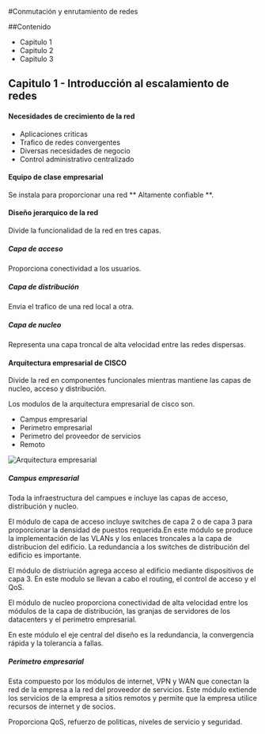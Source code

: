 
#Conmutación y enrutamiento de redes

##Contenido

 * Capitulo 1
 * Capitulo 2
 * Capitulo 3


## Capitulo 1 - Introducción al escalamiento de redes

#### Necesidades de crecimiento de la red
 * Aplicaciones criticas
 * Trafico de redes convergentes
 * Diversas necesidades de negocio
 * Control administrativo centralizado

#### Equipo de clase empresarial
Se instala para proporcionar una red ** Altamente confiable **.

#### Diseño jerarquico de la red
Divide la funcionalidad de la red en tres capas.

##### Capa de acceso
Proporciona conectividad a los usuarios.

##### Capa de distribución
Envia el trafico de una red local a otra.

##### Capa de nucleo
Representa una capa troncal de alta velocidad entre las redes dispersas.

#### Arquitectura empresarial de CISCO
Divide la red en componentes funcionales mientras mantiene las capas de nucleo, acceso y distribución.

Los modulos de la arquitectura empresarial de cisco son.

 * Campus empresarial
 * Perimetro empresarial
 * Perimetro del proveedor de servicios
 * Remoto

![Arquitectura empresarial](http://i.imgur.com/ZPHFLci.png)

##### Campus empresarial
Toda la infraestructura del campues e incluye las capas de acceso, distribución y nucleo.

El módulo de capa de acceso incluye switches de capa 2 o de capa 3 para proporcionar la densidad de puestos requerida.En este módulo se produce la implementación de las VLANs y los enlaces troncales a la capa de distribucion del edificio. La redundancia a los switches de distribución del edificio es importante.

El módulo de distriución agrega acceso al edificio mediante dispositivos de capa 3. En este modulo se llevan a cabo el routing, el control de acceso y el QoS.

El módulo de nucleo proporciona conectividad de alta velocidad entre los módulos de la capa de distribución, las granjas de servidores de los datacenters y el perimetro empresarial.

En este módulo el eje central del diseño es la redundancia, la convergencia rápida y la tolerancia a fallas.

##### Perimetro empresarial
Esta compuesto por los módulos de internet, VPN y WAN que conectan la red de la empresa a la red del proveedor de servicios. Este módulo extiende los servicios de la empresa a sitios remotos y permite que la empresa utilice recursos de internet y de socios.

Proporciona QoS, refuerzo de politicas, niveles de servicio y seguridad.